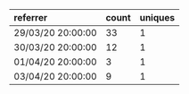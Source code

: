 | referrer          | count | uniques |
| :---------------- | :---- | :------ |
| 29/03/20 20:00:00 | 33    | 1       |
| 30/03/20 20:00:00 | 12    | 1       |
| 01/04/20 20:00:00 | 3     | 1       |
| 03/04/20 20:00:00 | 9     | 1       |